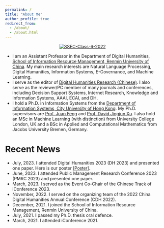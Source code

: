 ```yaml
---
permalink: /
title: "About Me"
author_profile: true
redirect_from: 
  - /about/
  - /about.html
---
```


<p align="center">
<a href='https://postimg.cc/R3BgP3nc' target='_blank'><img src='https://i.postimg.cc/zfL4GKzP/SSEC-Class-6-2022.jpg' border='0' alt='SSEC-Class-6-2022'/></a>
</p>

* I am an Assistant Professor in the Department of Digital Humanities, [School of Information Resource Management, Renmin University of China](https://irm.ruc.edu.cn/). My main research interests are Natural Language Processing, Digital Humanities, Information Systems, E-Governance, and Machine Learning.
* I serve as the editor of [Digital Humanities Research (Chinese)](http://dhr.ruc.edu.cn/EN/2096-9155/home.shtml). I also serve as the reviewer/PC member of many journals and conferences, including Decision Support Systems, Internet Research, Knowledge and Information Systems, AAAI, ECAI, and DH.
* I hold a Ph.D. in Information Systems from the [Department of Information Systems, City University of Hong Kong](https://www.cb.cityu.edu.hk/is/). My Ph.D. supervisors are [Prof. Juan Feng](https://www.sem.tsinghua.edu.cn/info/1183/32092.htm) and [Prof. David Jingjun Xu](https://www.cb.cityu.edu.hk/staff/davidxu/). I also hold an MSc in Machine Learning (with distinction) from University College London, UK and a BSc in Applied and Computational Mathematics from Jacobs University Bremen, Germany.


# Recent News
* July, 2023. I attended Digital Humanities 2023 (DH 2023) and presented one paper. Here is our poster [[Poster]](https://zekunyang.com/files/Poster_DH2023.pdf).
* June, 2023. I attended Public Management Research Conference 2023 (PMRC 2023) and presented one paper.
* March, 2023. I served as the Event Co-Chair of the Chinese Track of iConference 2023.
* November, 2022. I served on the organizing team of the 2022 China Digital Humanities Annual Conference (CDH 2022).
* December, 2021. I joined the School of Information Resource Management, Renmin University of China.
* July, 2021. I passed my Ph.D. thesis oral defence.
* March, 2021. I attended iConference 2021.

<p align="center">
<script type='text/javascript' id='clustrmaps' src='//cdn.clustrmaps.com/map_v2.js?cl=52adc8&w=400&t=tt&d=5GXBASL3V3CS_T-k1r1xDZy3F0IEZghHuhZYHs2vQfg&co=ffffff&cmo=0024b6&cmn=0024b6&ct=494e52'></script>
</p>
